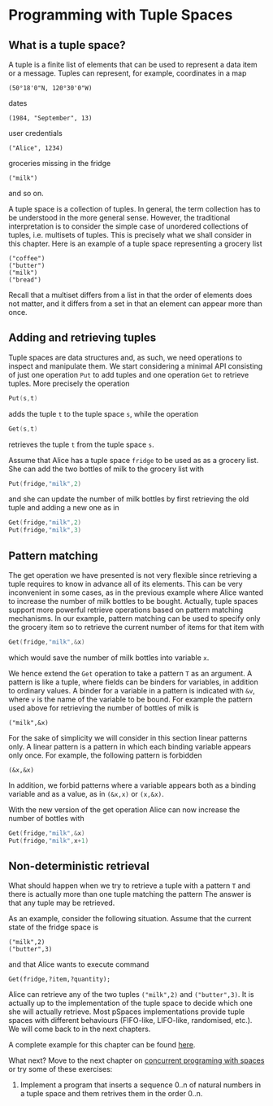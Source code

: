 # Programming with Tuple Spaces

## What is a tuple space?
A tuple is a finite list of elements that can be used to represent a data item or a message. Tuples can represent, for example,  coordinates in a map

```(50°18'0"N, 120°30'0"W)```

dates

```(1984, "September", 13)```

user credentials

```("Alice", 1234)```

groceries missing in the fridge

```("milk")```

and so on.

A tuple space is a collection of tuples. In general, the term collection has to be understood in the more general sense. However, the traditional interpretation is to consider the simple case of unordered collections of tuples, i.e. multisets of tuples. This is precisely what we shall consider in this chapter. Here is an example of a tuple space representing a grocery list

```
("coffee")
("butter")
("milk")
("bread")
```

Recall that a multiset differs from a list in that the order of elements does not matter, and it differs from a set in that an element can appear more than once.
 
## Adding and retrieving tuples
Tuple spaces are data structures and, as such, we need operations to inspect and manipulate them. We start considering a minimal API consisting of just one operation ```Put``` to add tuples and one operation ```Get``` to retrieve tuples. More precisely the operation 

```go
Put(s,t)
```

adds the tuple ```t``` to the tuple space ```s```, while the operation

```go
Get(s,t)
```

retrieves the tuple ```t``` from the tuple space ```s```.

Assume that Alice has a tuple space ```fridge``` to be used as as a grocery list. She can add the two bottles of milk to the grocery list with

```go
Put(fridge,"milk",2)
```

and she can update the number of milk bottles by first retrieving the old tuple and adding a new one as in

```go
Get(fridge,"milk",2)
Put(fridge,"milk",3)
```

## Pattern matching
The get operation we have presented is not very flexible since retrieving a tuple requires to know in advance all of its elements. This can be very inconvenient in some cases, as in the previous example where Alice wanted to increase the number of milk bottles to be bought. Actually, tuple spaces support more powerful retrieve operations based on pattern matching mechanisms. In our example, pattern matching can be used to specify only the grocery item so to retrieve the current number of items for that item with

```go
Get(fridge,"milk",&x)
```

which would save the number of milk bottles into variable ```x```.

We hence extend the ```Get``` operation to take a pattern ```T``` as an argument. A pattern is like a tuple, where fields can be binders for variables, in addition to ordinary values. A binder for a variable in a pattern is indicated with ```&v```, where ```v``` is the name of the variable to be bound. For example the pattern used above for retrieving the number of bottles of milk is

```
("milk",&x)
```

For the sake of simplicity we will consider in this section linear patterns only. A linear pattern is a pattern in which each binding variable appears only once. For example, the following pattern is forbidden

```
(&x,&x)
```

In addition, we forbid patterns where a variable appears both as a binding
variable and as a value, as in ```(&x,x)``` or ```(x,&x)```.

With the new version of the get operation Alice can now increase the number of bottles with

```go
Get(fridge,"milk",&x)
Put(fridge,"milk",x+1)
```
 
## Non-deterministic retrieval
What should happen when we try to retrieve a tuple with a pattern ```T``` and there is actually more than one tuple matching the pattern The answer is that any tuple may be retrieved.

As an example, consider the following situation. Assume that the current state of the fridge space is

```
("milk",2)
("butter",3)
```

and that Alice wants to execute command

```
Get(fridge,?item,?quantity);
```

Alice can retrieve any of the two tuples ```("milk",2)``` and ```("butter",3)```. It is actually up to the implementation of the tuple space to decide which one she will actually retrieve. Most pSpaces implementations provide tuple spaces with different behaviours (FIFO-like, LIFO-like, randomised, etc.). We will come back to in the next chapters.

A complete example for this chapter can be found [here](https://github.com/pSpaces/goSpace/blob/master/examples/fridge1/main.go).

What next? Move to the next chapter on [concurrent programing with spaces](tutorial-concurrent-programming) or try some of these exercises:

1. Implement a program that inserts a sequence 0..n of natural numbers in a tuple space and them retrives them in the order 0..n.


